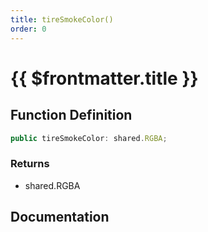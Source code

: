 ```yaml
---
title: tireSmokeColor()
order: 0
---
```


# {{ $frontmatter.title }}

<!--@include: ./tireSmokeColor_partial_header.md-->

## Function Definition

```ts
public tireSmokeColor: shared.RGBA;
```

### Returns

* shared.RGBA

## Documentation

<!--@include: ./tireSmokeColor_partial_footer.md-->

